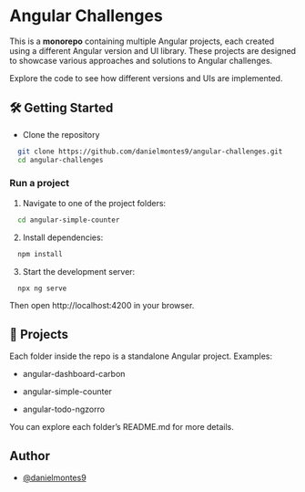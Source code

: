 # Angular Challenges

This is a **monorepo** containing multiple Angular projects, each created using a different Angular version and UI library. These projects are designed to showcase various approaches and solutions to Angular challenges.

Explore the code to see how different versions and UIs are implemented.


## 🛠️ Getting Started

- Clone the repository

```bash
  git clone https://github.com/danielmontes9/angular-challenges.git
  cd angular-challenges
```

### Run a project
1. Navigate to one of the project folders:

```bash
  cd angular-simple-counter
```

2. Install dependencies:
```bash
  npm install
```

3. Start the development server:

```bash
  npx ng serve
```
Then open http://localhost:4200 in your browser.

## 📂 Projects
Each folder inside the repo is a standalone Angular project. Examples:

- angular-dashboard-carbon

- angular-simple-counter

- angular-todo-ngzorro

You can explore each folder’s README.md for more details.



## Author

- [@danielmontes9](https://github.com/danielmontes9)
